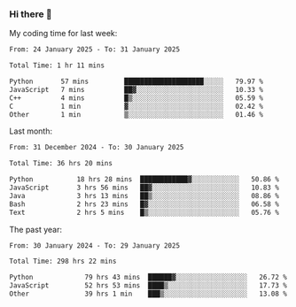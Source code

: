 ### Hi there 👋

My coding time for last week:

<!--START_SECTION:week-->

```txt
From: 24 January 2025 - To: 31 January 2025

Total Time: 1 hr 11 mins

Python       57 mins         ████████████████████░░░░░   79.97 %
JavaScript   7 mins          ██▓░░░░░░░░░░░░░░░░░░░░░░   10.33 %
C++          4 mins          █▒░░░░░░░░░░░░░░░░░░░░░░░   05.59 %
C            1 min           ▓░░░░░░░░░░░░░░░░░░░░░░░░   02.42 %
Other        1 min           ▒░░░░░░░░░░░░░░░░░░░░░░░░   01.46 %
```

<!--END_SECTION:week-->

Last month:

<!--START_SECTION:month-->

```txt
From: 31 December 2024 - To: 30 January 2025

Total Time: 36 hrs 20 mins

Python           18 hrs 28 mins  ████████████▓░░░░░░░░░░░░   50.86 %
JavaScript       3 hrs 56 mins   ██▓░░░░░░░░░░░░░░░░░░░░░░   10.83 %
Java             3 hrs 13 mins   ██▒░░░░░░░░░░░░░░░░░░░░░░   08.86 %
Bash             2 hrs 23 mins   █▓░░░░░░░░░░░░░░░░░░░░░░░   06.58 %
Text             2 hrs 5 mins    █▒░░░░░░░░░░░░░░░░░░░░░░░   05.76 %
```

<!--END_SECTION:month-->

The past year:

<!--START_SECTION:year-->

```txt
From: 30 January 2024 - To: 29 January 2025

Total Time: 298 hrs 22 mins

Python             79 hrs 43 mins  ██████▓░░░░░░░░░░░░░░░░░░   26.72 %
JavaScript         52 hrs 53 mins  ████▒░░░░░░░░░░░░░░░░░░░░   17.73 %
Other              39 hrs 1 min    ███▒░░░░░░░░░░░░░░░░░░░░░   13.08 %
```

<!--END_SECTION:year-->
